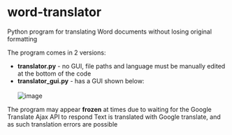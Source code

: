 # word-translator
Python program for translating Word documents without losing original formatting

The program comes in 2 versions:<br>
- **translator.py** - no GUI, file paths and language must be manually edited at the bottom of the code<br>
- **translator_gui.py** - has a GUI shown below:<br><br>
![image](https://github.com/user-attachments/assets/110f8e78-1e1a-43a8-a567-1b2801e93004)

The program may appear __frozen__ at times due to waiting for the Google Translate Ajax API to respond
Text is translated with Google translate, and as such translation errors are possible
